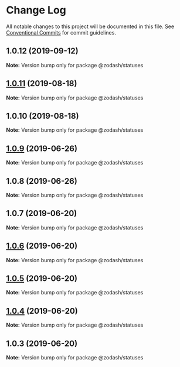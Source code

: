 # Change Log

All notable changes to this project will be documented in this file.
See [Conventional Commits](https://conventionalcommits.org) for commit guidelines.

## 1.0.12 (2019-09-12)

**Note:** Version bump only for package @zodash/statuses





## [1.0.11](https://github.com/zcorky/zodash/compare/@zodash/statuses@1.0.10...@zodash/statuses@1.0.11) (2019-08-18)

**Note:** Version bump only for package @zodash/statuses





## 1.0.10 (2019-08-18)

**Note:** Version bump only for package @zodash/statuses





## [1.0.9](https://github.com/zcorky/zodash/compare/@zodash/statuses@1.0.8...@zodash/statuses@1.0.9) (2019-06-26)

**Note:** Version bump only for package @zodash/statuses





## 1.0.8 (2019-06-26)

**Note:** Version bump only for package @zodash/statuses





## 1.0.7 (2019-06-20)

**Note:** Version bump only for package @zodash/statuses





## [1.0.6](https://github.com/zcorky/zodash/compare/@zodash/statuses@1.0.5...@zodash/statuses@1.0.6) (2019-06-20)

**Note:** Version bump only for package @zodash/statuses





## [1.0.5](https://github.com/zcorky/zodash/compare/@zodash/statuses@1.0.4...@zodash/statuses@1.0.5) (2019-06-20)

**Note:** Version bump only for package @zodash/statuses





## [1.0.4](https://github.com/zcorky/zodash/compare/@zodash/statuses@1.0.3...@zodash/statuses@1.0.4) (2019-06-20)

**Note:** Version bump only for package @zodash/statuses





## 1.0.3 (2019-06-20)

**Note:** Version bump only for package @zodash/statuses
